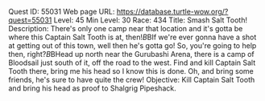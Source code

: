 Quest ID: 55031
Web page URL: https://database.turtle-wow.org/?quest=55031
Level: 45
Min Level: 30
Race: 434
Title: Smash Salt Tooth!
Description: There's only one camp near that location and it's gotta be where this Captain Salt Tooth is at, then!$B$BIf we're ever gonna have a shot at getting out of this town, well then he's gotta go! So, you're going to help then, right?$B$BHead up north near the Gurubashi Arena, there is a camp of Bloodsail just south of it, off the road to the west. Find and kill Captain Salt Tooth there, bring me his head so I know this is done. Oh, and bring some friends, he's sure to have quite the crew!
Objective: Kill Captain Salt Tooth and bring his head as proof to Shalgrig Pipeshack.
